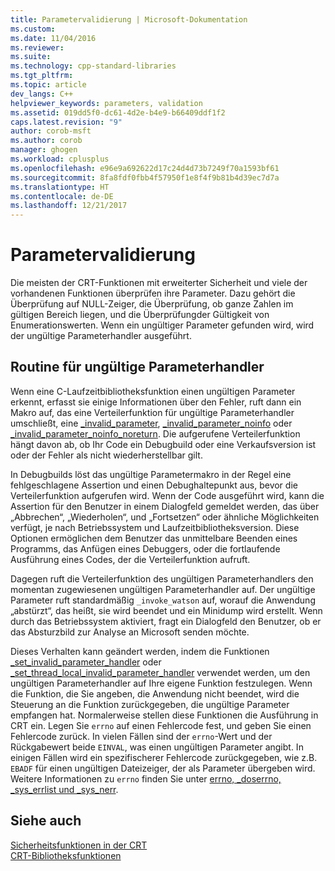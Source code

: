 ```yaml
---
title: Parametervalidierung | Microsoft-Dokumentation
ms.custom: 
ms.date: 11/04/2016
ms.reviewer: 
ms.suite: 
ms.technology: cpp-standard-libraries
ms.tgt_pltfrm: 
ms.topic: article
dev_langs: C++
helpviewer_keywords: parameters, validation
ms.assetid: 019dd5f0-dc61-4d2e-b4e9-b66409ddf1f2
caps.latest.revision: "9"
author: corob-msft
ms.author: corob
manager: ghogen
ms.workload: cplusplus
ms.openlocfilehash: e96e9a692622d17c24d4d73b7249f70a1593bf61
ms.sourcegitcommit: 8fa8fdf0fbb4f57950f1e8f4f9b81b4d39ec7d7a
ms.translationtype: HT
ms.contentlocale: de-DE
ms.lasthandoff: 12/21/2017
---
```

# <a name="parameter-validation"></a>Parametervalidierung
Die meisten der CRT-Funktionen mit erweiterter Sicherheit und viele der vorhandenen Funktionen überprüfen ihre Parameter. Dazu gehört die Überprüfung auf NULL-Zeiger, die Überprüfung, ob ganze Zahlen im gültigen Bereich liegen, und die Überprüfungder Gültigkeit von Enumerationswerten. Wenn ein ungültiger Parameter gefunden wird, wird der ungültige Parameterhandler ausgeführt.  
  
## <a name="invalid-parameter-handler-routine"></a>Routine für ungültige Parameterhandler  
 Wenn eine C-Laufzeitbibliotheksfunktion einen ungültigen Parameter erkennt, erfasst sie einige Informationen über den Fehler, ruft dann ein Makro auf, das eine Verteilerfunktion für ungültige Parameterhandler umschließt, eine [_invalid_parameter](../c-runtime-library/reference/invalid-parameter-functions.md), [_invalid_parameter_noinfo](../c-runtime-library/reference/invalid-parameter-functions.md) oder [_invalid_parameter_noinfo_noreturn](../c-runtime-library/reference/invalid-parameter-functions.md). Die aufgerufene Verteilerfunktion hängt davon ab, ob Ihr Code ein Debugbuild oder eine Verkaufsversion ist oder der Fehler als nicht wiederherstellbar gilt. 
 
 In Debugbuilds löst das ungültige Parametermakro in der Regel eine fehlgeschlagene Assertion und einen Debughaltepunkt aus, bevor die Verteilerfunktion aufgerufen wird. Wenn der Code ausgeführt wird, kann die Assertion für den Benutzer in einem Dialogfeld gemeldet werden, das über „Abbrechen“, „Wiederholen“, und „Fortsetzen“ oder ähnliche Möglichkeiten verfügt, je nach Betriebssystem und Laufzeitbibliotheksversion. Diese Optionen ermöglichen dem Benutzer das unmittelbare Beenden eines Programms, das Anfügen eines Debuggers, oder die fortlaufende Ausführung eines Codes, der die Verteilerfunktion aufruft. 
 
 Dagegen ruft die Verteilerfunktion des ungültigen Parameterhandlers den momentan zugewiesenen ungültigen Parameterhandler auf. Der ungültige Parameter ruft standardmäßig `_invoke_watson` auf, worauf die Anwendung „abstürzt“, das heißt, sie wird beendet und ein Minidump wird erstellt. Wenn durch das Betriebssystem aktiviert, fragt ein Dialogfeld den Benutzer, ob er das Absturzbild zur Analyse an Microsoft senden möchte.   
  
 Dieses Verhalten kann geändert werden, indem die Funktionen [_set_invalid_parameter_handler](../c-runtime-library/reference/set-invalid-parameter-handler-set-thread-local-invalid-parameter-handler.md) oder [_set_thread_local_invalid_parameter_handler](../c-runtime-library/reference/set-invalid-parameter-handler-set-thread-local-invalid-parameter-handler.md) verwendet werden, um den ungültigen Parameterhandler auf Ihre eigene Funktion festzulegen. Wenn die Funktion, die Sie angeben, die Anwendung nicht beendet, wird die Steuerung an die Funktion zurückgegeben, die ungültige Parameter empfangen hat. Normalerweise stellen diese Funktionen die Ausführung in CRT ein. Legen Sie `errno` auf einen Fehlercode fest, und geben Sie einen Fehlercode zurück. In vielen Fällen sind der `errno`-Wert und der Rückgabewert beide `EINVAL`, was einen ungültigen Parameter angibt. In einigen Fällen wird ein spezifischerer Fehlercode zurückgegeben, wie z.B. `EBADF` für einen ungültigen Dateizeiger, der als Parameter übergeben wird. Weitere Informationen zu `errno` finden Sie unter [errno, _doserrno, _sys_errlist und _sys_nerr](../c-runtime-library/errno-doserrno-sys-errlist-and-sys-nerr.md).  
  
## <a name="see-also"></a>Siehe auch  
 [Sicherheitsfunktionen in der CRT](../c-runtime-library/security-features-in-the-crt.md)   
 [CRT-Bibliotheksfunktionen](../c-runtime-library/crt-library-features.md)